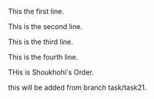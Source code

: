 This the first line.

This is the second line.

This is the third line.

This is the fourth line.

THis is Shoukhohi's Order.

this will be added from branch task/task21.
